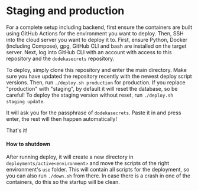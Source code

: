 

# Staging and production

For a complete setup including backend, first ensure the containers are built using GitHub Actions for the environment you want to deploy. Then, SSH into the cloud server you want to deploy it to. First, ensure Python, Docker (including Compose), gpg, GitHub CLI and bash are installed on the target server. Next, log into GitHub CLI with an account with access to this repository and the `dodekasecrets` repository.

To deploy, simply clone this repository and enter the main directory. Make sure you have updated the repository recently with the newest deploy script versions. Then, run `./deploy.sh production` for production. If you replace "production" with "staging", by default it will reset the database, so be careful! To deploy the staging version without reset, run `./deploy.sh staging update`.

It will ask you for the passphrase of `dodekasecrets`. Paste it in and press enter, the rest will then happen automatically!

That's it!

#### How to shutdown

After running deploy, it will create a new directory in `deployments/active<environment>` and move the scripts of the right environment's `use` folder. This will contain all scripts for the deployment, so you can also run `./down.sh` from there. In case there is a crash in one of the containers, do this so the startup will be clean.